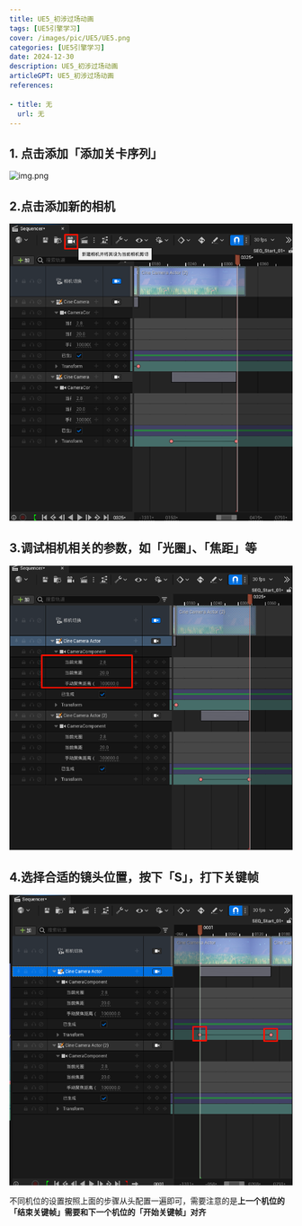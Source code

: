 ```yaml
---
title: UE5_初涉过场动画
tags: [UE5引擎学习]
cover: /images/pic/UE5/UE5.png
categories: [UE5引擎学习]
date: 2024-12-30
description: UE5_初涉过场动画
articleGPT: UE5_初涉过场动画
references:

- title: 无
  url: 无
---
```


## 1. 点击添加「添加关卡序列」

![img.png](G:\NanQiao_PersonalBlog\public\images\pic\UE5\UE5_初涉过场动画\img.png)

## 2.点击添加新的相机

![image.png](../../public/images/pic/UE5/UE5_初涉过场动画/image2.png)

## 3.调试相机相关的参数，如「光圈」、「焦距」等

![image.png](../../public/images/pic/UE5/UE5_初涉过场动画/image3.png)

## 4.选择合适的镜头位置，按下「S」，打下关键帧

![image.png](../../public/images/pic/UE5/UE5_初涉过场动画/image4.png)

不同机位的设置按照上面的步骤从头配置一遍即可，需要注意的是**上一个机位的「结束关键帧」需要和下一个机位的「开始关键帧」对齐**
